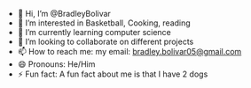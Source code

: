 - 👋 Hi, I’m @BradleyBolivar
- 👀 I’m interested in Basketball, Cooking, reading
- 🌱 I’m currently learning computer science
- 💞️ I’m looking to collaborate on different projects
- 📫 How to reach me: my email: bradley.bolivar05@gmail.com
- 😄 Pronouns: He/Him
- ⚡ Fun fact: A fun fact about me is that I have 2 dogs

<!---
BradleyBolivar/BradleyBolivar is a ✨ special ✨ repository because its `README.md` (this file) appears on your GitHub profile.
You can click the Preview link to take a look at your changes.
--->
